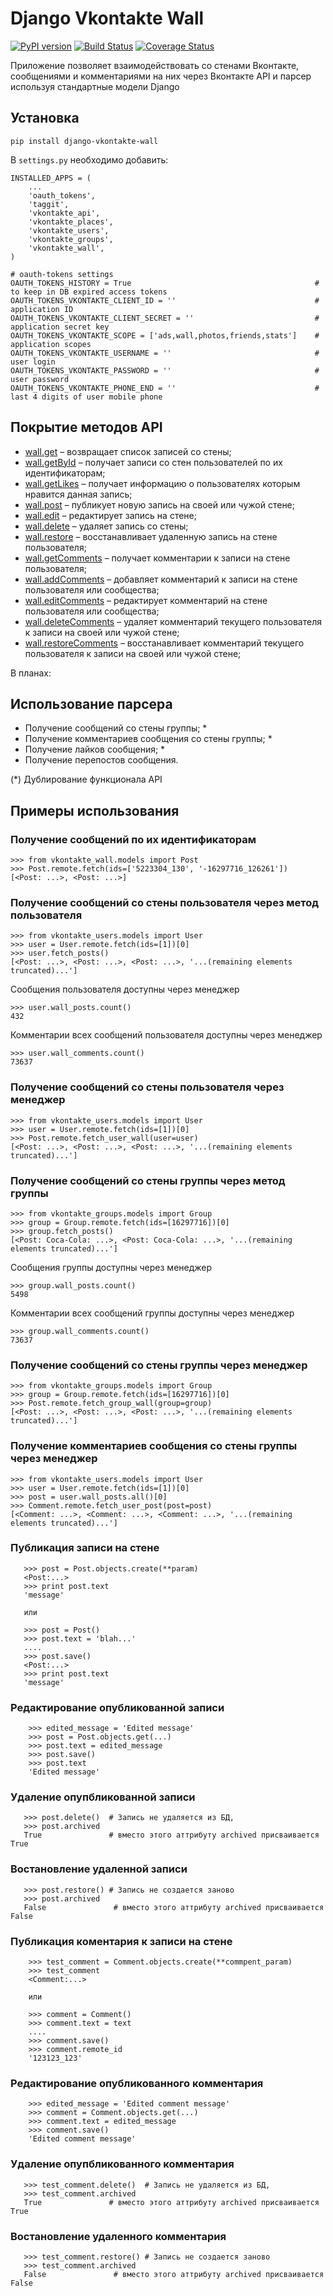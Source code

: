Django Vkontakte Wall
=====================

[![PyPI version](https://badge.fury.io/py/django-vkontakte-wall.png)](http://badge.fury.io/py/django-vkontakte-wall) [![Build Status](https://travis-ci.org/ramusus/django-vkontakte-wall.png?branch=master)](https://travis-ci.org/ramusus/django-vkontakte-wall) [![Coverage Status](https://coveralls.io/repos/ramusus/django-vkontakte-wall/badge.png?branch=master)](https://coveralls.io/r/ramusus/django-vkontakte-wall)

Приложение позволяет взаимодействовать со стенами Вконтакте, сообщениями и комментариями на них через Вконтакте API и парсер используя стандартные модели Django

Установка
---------

    pip install django-vkontakte-wall

В `settings.py` необходимо добавить:

    INSTALLED_APPS = (
        ...
        'oauth_tokens',
        'taggit',
        'vkontakte_api',
        'vkontakte_places',
        'vkontakte_users',
        'vkontakte_groups',
        'vkontakte_wall',
    )

    # oauth-tokens settings
    OAUTH_TOKENS_HISTORY = True                                         # to keep in DB expired access tokens
    OAUTH_TOKENS_VKONTAKTE_CLIENT_ID = ''                               # application ID
    OAUTH_TOKENS_VKONTAKTE_CLIENT_SECRET = ''                           # application secret key
    OAUTH_TOKENS_VKONTAKTE_SCOPE = ['ads,wall,photos,friends,stats']    # application scopes
    OAUTH_TOKENS_VKONTAKTE_USERNAME = ''                                # user login
    OAUTH_TOKENS_VKONTAKTE_PASSWORD = ''                                # user password
    OAUTH_TOKENS_VKONTAKTE_PHONE_END = ''                               # last 4 digits of user mobile phone

Покрытие методов API
--------------------

* [wall.get](http://vk.com/dev/wall.get) – возвращает список записей со стены;
* [wall.getById](http://vk.com/dev/wall.getById) – получает записи со стен пользователей по их идентификаторам;
* [wall.getLikes](http://vk.com/dev/wall.getLikes) – получает информацию о пользователях которым нравится данная запись;
* [wall.post](http://vk.com/dev/wall.post) – публикует новую запись на своей или чужой стене; 
* [wall.edit](http://vk.com/dev/wall.edit) – редактирует запись на стене;
* [wall.delete](http://vk.com/dev/wall.delete) – удаляет запись со стены;
* [wall.restore](http://vk.com/dev/wall.restore) – восстанавливает удаленную запись на стене пользователя;
* [wall.getComments](http://vk.com/dev/wall.getComments) – получает комментарии к записи на стене пользователя;
* [wall.addComments](http://vk.com/dev/wall.addComments) – добавляет комментарий к записи на стене пользователя или сообщества;
* [wall.editComments](http://vk.com/dev/wall.editComments) – редактирует комментарий на стене пользователя или сообщества;
* [wall.deleteComments](http://vk.com/dev/wall.deleteComments) – удаляет комментарий текущего пользователя к записи на своей или чужой стене;
* [wall.restoreComments](http://vk.com/dev/wall.restoreComments) – восстанавливает комментарий текущего пользователя к записи на своей или чужой стене;

В планах:


Использование парсера
---------------------

* Получение сообщений со стены группы; *
* Получение комментариев сообщения со стены группы; *
* Получение лайков сообщения; *
* Получение перепостов сообщения.

(*) Дублирование функционала API

Примеры использования
---------------------

### Получение сообщений по их идентификаторам

    >>> from vkontakte_wall.models import Post
    >>> Post.remote.fetch(ids=['5223304_130', '-16297716_126261'])
    [<Post: ...>, <Post: ...>]

### Получение сообщений со стены пользователя через метод пользователя

    >>> from vkontakte_users.models import User
    >>> user = User.remote.fetch(ids=[1])[0]
    >>> user.fetch_posts()
    [<Post: ...>, <Post: ...>, <Post: ...>, '...(remaining elements truncated)...']

Сообщения пользователя доступны через менеджер

    >>> user.wall_posts.count()
    432

Комментарии всех сообщений пользователя доступны через менеджер

    >>> user.wall_comments.count()
    73637

### Получение сообщений со стены пользователя через менеджер

    >>> from vkontakte_users.models import User
    >>> user = User.remote.fetch(ids=[1])[0]
    >>> Post.remote.fetch_user_wall(user=user)
    [<Post: ...>, <Post: ...>, <Post: ...>, '...(remaining elements truncated)...']

### Получение сообщений со стены группы через метод группы

    >>> from vkontakte_groups.models import Group
    >>> group = Group.remote.fetch(ids=[16297716])[0]
    >>> group.fetch_posts()
    [<Post: Coca-Cola: ...>, <Post: Coca-Cola: ...>, '...(remaining elements truncated)...']

Сообщения группы доступны через менеджер

    >>> group.wall_posts.count()
    5498

Комментарии всех сообщений группы доступны через менеджер

    >>> group.wall_comments.count()
    73637

### Получение сообщений со стены группы через менеджер

    >>> from vkontakte_groups.models import Group
    >>> group = Group.remote.fetch(ids=[16297716])[0]
    >>> Post.remote.fetch_group_wall(group=group)
    [<Post: ...>, <Post: ...>, <Post: ...>, '...(remaining elements truncated)...']

### Получение комментариев сообщения со стены группы через менеджер

    >>> from vkontakte_users.models import User
    >>> user = User.remote.fetch(ids=[1])[0]
    >>> post = user.wall_posts.all()[0]
    >>> Comment.remote.fetch_user_post(post=post)
    [<Comment: ...>, <Comment: ...>, <Comment: ...>, '...(remaining elements truncated)...']


### Публикация записи на стене

       >>> post = Post.objects.create(**param)
       <Post:...>
       >>> print post.text
       'message'

       или

       >>> post = Post()
       >>> post.text = 'blah...'
       ....
       >>> post.save()
       <Post:...>
       >>> print post.text
       'message'
    

### Редактирование опубликованной записи

        >>> edited_message = 'Edited message'
        >>> post = Post.objects.get(...)
        >>> post.text = edited_message 
        >>> post.save()
        >>> post.text
        'Edited message'

### Удаление опупбликованной записи

       >>> post.delete()  # Запись не удаляется из БД, 
       >>> post.archived  
       True               # вместо этого аттрибуту archived присваивается True

### Востановление удаленной записи

       >>> post.restore() # Запись не создается заново    
       >>> post.archived  
       False               # вместо этого аттрибуту archived присваивается False


### Публикация коментария к записи на стене

        >>> test_comment = Comment.objects.create(**commpent_param)
        >>> test_comment
        <Comment:...>

        или

        >>> comment = Comment()
        >>> comment.text = text
        ....
        >>> comment.save()
        >>> comment.remote_id
        '123123_123'


### Редактирование опубликованного комментария

        >>> edited_message = 'Edited comment message'
        >>> comment = Comment.objects.get(...)
        >>> comment.text = edited_message
        >>> comment.save()
        'Edited comment message'

### Удаление опупбликованного комментария

       >>> test_comment.delete()  # Запись не удаляется из БД, 
       >>> test_comment.archived  
       True               # вместо этого аттрибуту archived присваивается True

### Востановление удаленного комментария

       >>> test_comment.restore() # Запись не создается заново    
       >>> test_comment.archived  
       False               # вместо этого аттрибуту archived присваивается False


